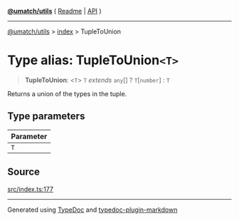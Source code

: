 [**@umatch/utils**](../../README.md) ( [Readme](../../README.md) \| [API](../../API.md) )

---

[@umatch/utils](../../API.md) > [index](../README.md) > TupleToUnion

# Type alias: TupleToUnion`<T>`

> **TupleToUnion**: \<`T`\> `T` _extends_ `any`[] ? `T`[`number`] : `T`

Returns a union of the types in the tuple.

## Type parameters

| Parameter |
| :-------- |
| `T`       |

## Source

[src/index.ts:177](https://github.com/umatch-oficial/utils/blob/106c322/src/index.ts#L177)

---

Generated using [TypeDoc](https://typedoc.org/) and [typedoc-plugin-markdown](https://www.npmjs.com/package/typedoc-plugin-markdown)
